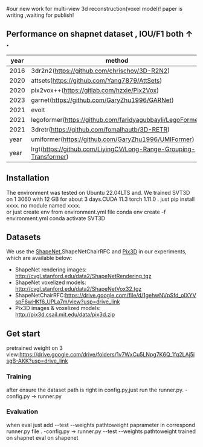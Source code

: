 #our new work for multi-view 3d reconstruction(voxel model)! paper is writing ,waiting for publish!
## Performance on shapnet dataset , IOU/F1 both ↑ .

|year|method|1view|2view|3view|4view| 5view|8view|12view|16view|20view|
| ---| -----| ----| --  | --- | -----|-----|-----|-----|-----|-----|
|2016|3dr2n2(https://github.com/chrischoy/3D-R2N2)|1view|2view|3view|4view| 5view|8view|12view|16view|20view|
|2020|attsets(https://github.com/Yang7879/AttSets)|1view|2view|3view|4view| 5view|8view|12view|16view|20view|
|2020|pix2vox++(https://gitlab.com/hzxie/Pix2Vox)|1view|2view|3view|4view| 5view|8view|12view|16view|20view|
|2023|garnet(https://github.com/GaryZhu1996/GARNet)|1view|2view|3view|4view| 5view|8view|12view|16view|20view|
|2021|evolt|1view|2view|3view|4view| 5view|8view|12view|16view|20view|
|2021|legoformer(https://github.com/faridyagubbayli/LegoFormer)|1view|2view|3view|4view| 5view|8view|12view|16view|20view|
|2021|3dretr(https://github.com/fomalhautb/3D-RETR)|1view|2view|3view|4view| 5view|8view|12view|16view|20view|
|year|umiformer(https://github.com/GaryZhu1996/UMIFormer)|1view|2view|3view|4view| 5view|8view|12view|16view|20view|
|year|lrgt(https://github.com/LiyingCV/Long-Range-Grouping-Transformer)|1view|2view|3view|4view| 5view|8view|12view|16view|20view|


## Installation
The environment was tested on Ubuntu 22.04LTS and. We trained SVT3D on 1 3060 with 12 GB  for about 3 days.CUDA 11.3 torch 1.11.0 .
just pip install   xxxx.    no module named xxxx.  
or just create env from environment.yml file
conda env create -f environment.yml
conda activate SVT3D

## Datasets

We use the [ShapeNet](https://www.shapenet.org/),ShapeNetChairRFC and [Pix3D](http://pix3d.csail.mit.edu/) in our experiments, which are available below:

- ShapeNet rendering images: http://cvgl.stanford.edu/data2/ShapeNetRendering.tgz
- ShapeNet voxelized models: http://cvgl.stanford.edu/data2/ShapeNetVox32.tgz
- ShapeNetChairRFC:https://drive.google.com/file/d/1gehwNVpSfd_olXYVspF6wHKf6_UPLa7m/view?usp=drive_link
- Pix3D images & voxelized models: http://pix3d.csail.mit.edu/data/pix3d.zip


## Get start
pretrained weight on 3 view:https://drive.google.com/drive/folders/1v7WxCu5LNpg7K6Q_1fq2LAj5isgB-AKK?usp=drive_link
### Training
after ensure the dataset path is right in config.py,just run the runner.py.
-config.py   -> runner.py


### Evaluation
when eval just add --test --weights pathtoweight   paprameter in  correspond runner.py   file . 
-config.py   -> runner.py  --test --weights pathtoweight trained on shapnet    eval on shapenet


